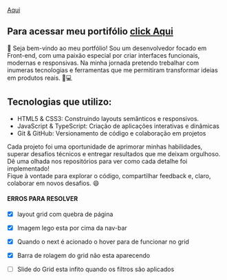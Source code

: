 <a href="https://alyssondemari.github.io/Portfolio/" target="_blank">Aqui</a>

## Para acessar meu portifólio <a href="https://alyssondemari.github.io/Portfolio/" target="_blank">click Aqui</a>

🚀 Seja bem-vindo ao meu portfólio! Sou um desenvolvedor focado em Front-end, com uma paixão especial por criar interfaces funcionais, modernas e responsivas. Na minha jornada pretendo trebalhar com inumeras tecnologias e ferramentas que me permitiram transformar ideias em produtos reais. 🎨💻

## Tecnologias que utilizo: <br>
<ul>
    <li>HTML5 & CSS3: Construindo layouts semânticos e responsivos.</li>
    <li>JavaScript & TypeScript: Criação de aplicações interativas e dinâmicas</li>
   <!-- <li>React & Vue.js: Desenvolvimento de interfaces modernas com alta performance</li> -->
    <li>Git & GitHub: Versionamento de código e colaboração em projetos</li>
</ul>
<!--  Projetos em Destaque:
Projeto 1: Uma aplicação de e-commerce totalmente funcional.
Projeto 2: Um dashboard interativo utilizando APIs externas.
Projeto 3: Um blog pessoal desenvolvido com React e integrado com CMS. */ -->
Cada projeto foi uma oportunidade de aprimorar minhas habilidades, superar desafios técnicos e entregar resultados que me deixam orgulhoso. Dê uma olhada nos repositórios para ver como cada detalhe foi implementado!
<br>
Fique à vontade para explorar o código, compartilhar feedback e, claro, colaborar em novos desafios. 😄
<br>
    
#### ERROS PARA RESOLVER 
- [X] layout grid com quebra de página
- [X] Imagem lego esta por cima da nav-bar
- [X] Quando o next é acionado o hover para de funcionar no grid
- [X] Barra de rolagem do grid não esta aparecendo 
- [ ] Slide do Grid esta infito quando os filtros são aplicados  

